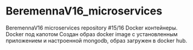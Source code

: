 # BeremennaV16_microservices
BeremennaV16 microservices repository
#15/16 Docker контейнеры. Docker под капотом
Создан образ docker image с установленным приложением и настроенной mongodb, образ загружен в docker hub.
